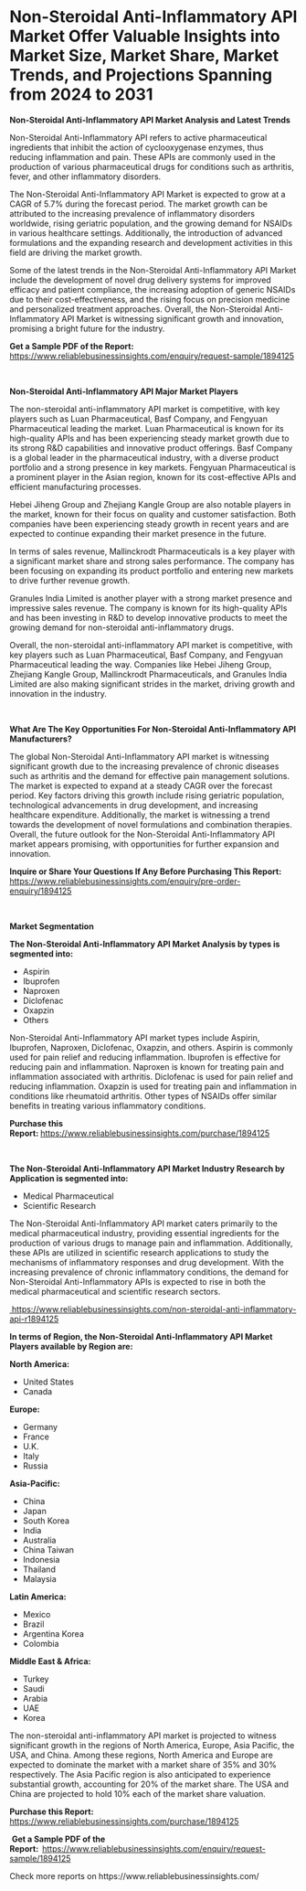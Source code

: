 <p><h1>Non-Steroidal Anti-Inflammatory API Market Offer Valuable Insights into Market Size, Market Share, Market Trends, and Projections Spanning from 2024 to 2031</h1></p><p><strong>Non-Steroidal Anti-Inflammatory API Market Analysis and Latest Trends</strong></p>
<p><p>Non-Steroidal Anti-Inflammatory API refers to active pharmaceutical ingredients that inhibit the action of cyclooxygenase enzymes, thus reducing inflammation and pain. These APIs are commonly used in the production of various pharmaceutical drugs for conditions such as arthritis, fever, and other inflammatory disorders.</p><p>The Non-Steroidal Anti-Inflammatory API Market is expected to grow at a CAGR of 5.7% during the forecast period. The market growth can be attributed to the increasing prevalence of inflammatory disorders worldwide, rising geriatric population, and the growing demand for NSAIDs in various healthcare settings. Additionally, the introduction of advanced formulations and the expanding research and development activities in this field are driving the market growth.</p><p>Some of the latest trends in the Non-Steroidal Anti-Inflammatory API Market include the development of novel drug delivery systems for improved efficacy and patient compliance, the increasing adoption of generic NSAIDs due to their cost-effectiveness, and the rising focus on precision medicine and personalized treatment approaches. Overall, the Non-Steroidal Anti-Inflammatory API Market is witnessing significant growth and innovation, promising a bright future for the industry.</p></p>
<p><strong>Get a Sample PDF of the Report:&nbsp;</strong> <a href="https://www.reliablebusinessinsights.com/enquiry/request-sample/1894125">https://www.reliablebusinessinsights.com/enquiry/request-sample/1894125</a></p>
<p>&nbsp;</p>
<p><strong>Non-Steroidal Anti-Inflammatory API Major Market Players</strong></p>
<p><p>The non-steroidal anti-inflammatory API market is competitive, with key players such as Luan Pharmaceutical, Basf Company, and Fengyuan Pharmaceutical leading the market. Luan Pharmaceutical is known for its high-quality APIs and has been experiencing steady market growth due to its strong R&D capabilities and innovative product offerings. Basf Company is a global leader in the pharmaceutical industry, with a diverse product portfolio and a strong presence in key markets. Fengyuan Pharmaceutical is a prominent player in the Asian region, known for its cost-effective APIs and efficient manufacturing processes.</p><p>Hebei Jiheng Group and Zhejiang Kangle Group are also notable players in the market, known for their focus on quality and customer satisfaction. Both companies have been experiencing steady growth in recent years and are expected to continue expanding their market presence in the future. </p><p>In terms of sales revenue, Mallinckrodt Pharmaceuticals is a key player with a significant market share and strong sales performance. The company has been focusing on expanding its product portfolio and entering new markets to drive further revenue growth. </p><p>Granules India Limited is another player with a strong market presence and impressive sales revenue. The company is known for its high-quality APIs and has been investing in R&D to develop innovative products to meet the growing demand for non-steroidal anti-inflammatory drugs. </p><p>Overall, the non-steroidal anti-inflammatory API market is competitive, with key players such as Luan Pharmaceutical, Basf Company, and Fengyuan Pharmaceutical leading the way. Companies like Hebei Jiheng Group, Zhejiang Kangle Group, Mallinckrodt Pharmaceuticals, and Granules India Limited are also making significant strides in the market, driving growth and innovation in the industry.</p></p>
<p>&nbsp;</p>
<p><strong>What Are The Key Opportunities For Non-Steroidal Anti-Inflammatory API Manufacturers?</strong></p>
<p><p>The global Non-Steroidal Anti-Inflammatory API market is witnessing significant growth due to the increasing prevalence of chronic diseases such as arthritis and the demand for effective pain management solutions. The market is expected to expand at a steady CAGR over the forecast period. Key factors driving this growth include rising geriatric population, technological advancements in drug development, and increasing healthcare expenditure. Additionally, the market is witnessing a trend towards the development of novel formulations and combination therapies. Overall, the future outlook for the Non-Steroidal Anti-Inflammatory API market appears promising, with opportunities for further expansion and innovation.</p></p>
<p><strong>Inquire or Share Your Questions If Any Before Purchasing This Report:</strong> <a href="https://www.reliablebusinessinsights.com/enquiry/pre-order-enquiry/1894125">https://www.reliablebusinessinsights.com/enquiry/pre-order-enquiry/1894125</a></p>
<p>&nbsp;</p>
<p><strong>Market Segmentation</strong></p>
<p><strong>The Non-Steroidal Anti-Inflammatory API Market Analysis by types is segmented into:</strong></p>
<p><ul><li>Aspirin</li><li>Ibuprofen</li><li>Naproxen</li><li>Diclofenac</li><li>Oxapzin</li><li>Others</li></ul></p>
<p><p>Non-Steroidal Anti-Inflammatory API market types include Aspirin, Ibuprofen, Naproxen, Diclofenac, Oxapzin, and others. Aspirin is commonly used for pain relief and reducing inflammation. Ibuprofen is effective for reducing pain and inflammation. Naproxen is known for treating pain and inflammation associated with arthritis. Diclofenac is used for pain relief and reducing inflammation. Oxapzin is used for treating pain and inflammation in conditions like rheumatoid arthritis. Other types of NSAIDs offer similar benefits in treating various inflammatory conditions.</p></p>
<p><strong>Purchase this Report:&nbsp;</strong><a href="https://www.reliablebusinessinsights.com/purchase/1894125">https://www.reliablebusinessinsights.com/purchase/1894125</a></p>
<p>&nbsp;</p>
<p><strong>The Non-Steroidal Anti-Inflammatory API Market Industry Research by Application is segmented into:</strong></p>
<p><ul><li>Medical Pharmaceutical</li><li>Scientific Research</li></ul></p>
<p><p>The Non-Steroidal Anti-Inflammatory API market caters primarily to the medical pharmaceutical industry, providing essential ingredients for the production of various drugs to manage pain and inflammation. Additionally, these APIs are utilized in scientific research applications to study the mechanisms of inflammatory responses and drug development. With the increasing prevalence of chronic inflammatory conditions, the demand for Non-Steroidal Anti-Inflammatory APIs is expected to rise in both the medical pharmaceutical and scientific research sectors.</p></p>
<p><a href="https://www.reliablebusinessinsights.com/non-steroidal-anti-inflammatory-api-r1894125">&nbsp;https://www.reliablebusinessinsights.com/non-steroidal-anti-inflammatory-api-r1894125</a></p>
<p><strong>In terms of Region, the Non-Steroidal Anti-Inflammatory API Market Players available by Region are:</strong></p>
<p>
    <p> <strong> North America: </strong>
        <ul>
            <li>United States</li>
            <li>Canada</li>
        </ul>
        </p> 
    <p> <strong> Europe: </strong>
        <ul>
            <li>Germany</li>
            <li>France</li>
            <li>U.K.</li>
            <li>Italy</li>
            <li>Russia</li>
        </ul>
        </p> 
    <p> <strong> Asia-Pacific: </strong>
        <ul>
            <li>China</li>
            <li>Japan</li>
            <li>South Korea</li>
            <li>India</li>
            <li>Australia</li>
            <li>China Taiwan</li>
            <li>Indonesia</li>
            <li>Thailand</li>
            <li>Malaysia</li>
        </ul>
        </p> 
    <p> <strong> Latin America: </strong>
        <ul>
            <li>Mexico</li>
            <li>Brazil</li>
            <li>Argentina Korea</li>
            <li>Colombia</li>
        </ul>
        </p> 
    <p> <strong> Middle East & Africa: </strong>
        <ul>
            <li>Turkey</li>
            <li>Saudi</li>
            <li>Arabia</li>
            <li>UAE</li>
            <li>Korea</li>
        </ul>
    </p>
    </p>
<p><p>The non-steroidal anti-inflammatory API market is projected to witness significant growth in the regions of North America, Europe, Asia Pacific, the USA, and China. Among these regions, North America and Europe are expected to dominate the market with a market share of 35% and 30% respectively. The Asia Pacific region is also anticipated to experience substantial growth, accounting for 20% of the market share. The USA and China are projected to hold 10% each of the market share valuation.</p></p>
<p><strong>Purchase this Report: </strong><a href="https://www.reliablebusinessinsights.com/purchase/1894125">https://www.reliablebusinessinsights.com/purchase/1894125</a></p>
<p>&nbsp;<strong>Get a Sample PDF of the Report:&nbsp;&nbsp;</strong><a href="https://www.reliablebusinessinsights.com/enquiry/request-sample/1894125">https://www.reliablebusinessinsights.com/enquiry/request-sample/1894125</a></p>
<p><strong></strong></p>
<p>Check more reports on https://www.reliablebusinessinsights.com/</p>